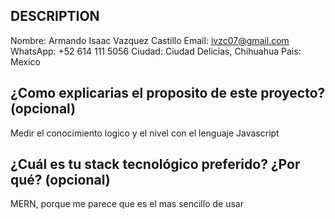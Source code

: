 ## DESCRIPTION

Nombre: Armando Isaac Vazquez Castillo
Email: ivzc07@gmail.com
WhatsApp: +52 614 111 5056
Ciudad: Ciudad Delicias, Chihuahua
Pais: Mexico

## ¿Como explicarias el proposito de este proyecto? (opcional)
Medir el conocimiento logico y el nivel con el lenguaje Javascript

## ¿Cuál es tu stack tecnológico preferido? ¿Por qué? (opcional)
MERN, porque me parece que es el mas sencillo de usar